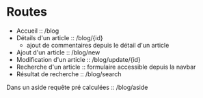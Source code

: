 # Routes

- Accueil :: /blog
- Détails d'un article :: /blog/{id}
  - ajout de commentaires depuis le détail d'un article
- Ajout d'un article :: /blog/new
- Modification d'un article :: /blog/update/{id}
- Recherche d'un article :: formulaire accessible depuis la navbar
- Résultat de recherche :: /blog/search

Dans un aside requête pré calculées :: /blog/aside
